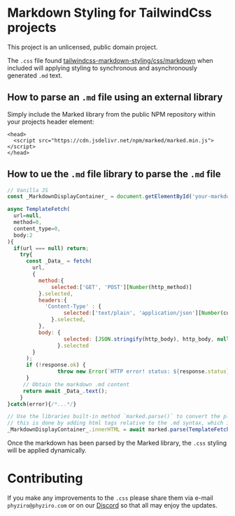 # Markdown Styling for TailwindCss projects

This project is an unlicensed, public domain project.


The `.css` file found [tailwindcss-markdown-styling/css/markdown](https://github.com/Phyziro/tailwindcss-markdown-styling/blob/main/css/markdown) when included will applying styling to synchronous and asynchronously generated `.md` text.

## How to parse an `.md` file using an external library

Simply include the Marked library from the public NPM repository within your projects header element:
```  
<head>
  <script src="https://cdn.jsdelivr.net/npm/marked/marked.min.js"></script>
</head>
 ```

## How to ue the `.md` file library to parse the `.md` file

```Javascript
// Vanilla JS
const _MarkdownDisplayContainer_ = document.getElementById('your-markdown-display-container');

async TemplateFetch(
  url=null,
  method=0,
  content_type=0,
  body:2
){
  if(url === null) return;
    try{
      const _Data_ = fetch(
        url,
        {
          method:{
              selected:['GET', 'POST'][Number(http_method)]
          }.selected,
          headers:{
            'Content-Type' : {
                  selected:['text/plain', 'application/json'][Number(content_type)]
              }.selected,
          },
          body: {
                  selected: [JSON.stringify(http_body), http_body, null][Number(body_type)]
                }.selected
        }
      );
      if (!response.ok) {
                throw new Error(`HTTP error! status: ${response.status}`);
      }
     // Obtain the markdown .md content
     return await _Data_.text();
    }
}catch(error){/*...*/}

// Use the libraries built-in method `marked.parse()` to convert the plain/text into .md format
// this is done by adding html tags relative to the .md syntax, which is handld by the Marked library
_MarkdownDisplayContainer_.innerHTML = await marked.parse(TemplateFetch(`location/of/markdown.md`,1));

```

Once the markdown has been parsed by the Marked library, the `.css` styling will be applied dynamically.

# Contributing

If you make any improvements to the `.css` please share them via e-mail `phyziro@phyziro.com` or on our [Discord](https://discord.gg/m69dTsPmut) so that all may enjoy the updates.



